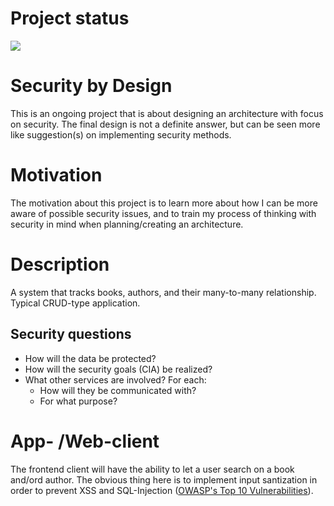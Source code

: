 # Project status
![](https://img.shields.io/badge/label-ongoing-green)

# Security by Design

This is an ongoing project that is about designing an architecture with focus on security. The final design is not a definite answer, but can be seen more like suggestion(s) on implementing security methods.

# Motivation

The motivation about this project is to learn more about how I can be more aware of possible security issues, and to train my process of thinking with security in mind when planning/creating an architecture.

# Description

A system that tracks books, authors, and their many-to-many relationship. Typical CRUD-type application.

## Security questions

* How will the data be protected?
* How will the security goals (CIA) be realized?
* What other services are involved? For each:
  - How will they be communicated with?
  - For what purpose?

# App- /Web-client

The frontend client will have the ability to let a user search on a book and/ord author. The obvious thing here is to implement input santization in order to prevent XSS and SQL-Injection ([OWASP's Top 10 Vulnerabilities](https://owasp.org/www-project-top-ten/)).
